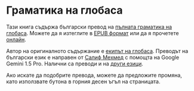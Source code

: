 # Граматика на глобаса

Тази книга съдържа български превод на [пълната граматика на глобаса](https://salif.github.io/gramati-fe-globasa/eng/).
Можете да я изтеглите в [EPUB формат](Gramati_fe_Globasa_Mesi_08_2024_bg_gemini.epub)
или да я прочетете [онлайн](https://salif.github.io/gramati-fe-globasa/bg-gemini/).

Автор на оригиналното съдържание е [екипът на глобаса](https://globasa.net/).
Преводът на български език е направен от [Салиф Мехмед](https://salif.eu/bg) с помощта на Google Gemini 1.5 Pro.
Налични са преводи и на [други езици](https://salif.github.io/gramati-fe-globasa/).

Ако искате да подобрите превода, можете да предложите промяна, като използвате бутона в горния десен ъгъл на страницата.

[^1]: Доколкото е допустимо от закона, авторите на тази книга се отказват от всички авторски права и сродни или съседни права върху съдържанието ѝ.
